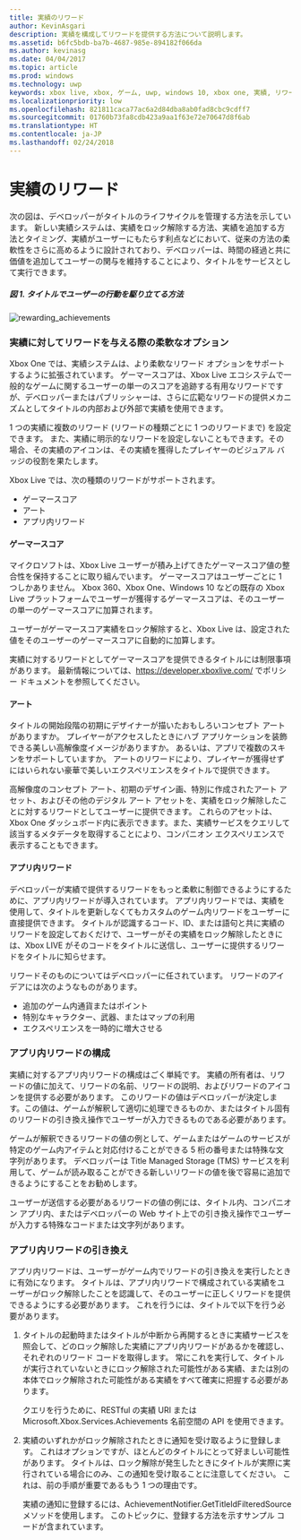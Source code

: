 ```yaml
---
title: 実績のリワード
author: KevinAsgari
description: 実績を構成してリワードを提供する方法について説明します。
ms.assetid: b6fc5bdb-ba7b-4687-985e-894182f066da
ms.author: kevinasg
ms.date: 04/04/2017
ms.topic: article
ms.prod: windows
ms.technology: uwp
keywords: xbox live, xbox, ゲーム, uwp, windows 10, xbox one, 実績, リワード
ms.localizationpriority: low
ms.openlocfilehash: 821811caca77ac6a2d84dba8ab0fad8cbc9cdff7
ms.sourcegitcommit: 01760b73fa8cdb423a9aa1f63e72e70647d8f6ab
ms.translationtype: HT
ms.contentlocale: ja-JP
ms.lasthandoff: 02/24/2018
---
```

# <a name="achievement-rewards"></a>実績のリワード

次の図は、デベロッパーがタイトルのライフサイクルを管理する方法を示しています。 新しい実績システムは、実績をロック解除する方法、実績を追加する方法とタイミング、実績がユーザーにもたらす利点などにおいて、従来の方法の柔軟性をさらに高めるように設計されており、デベロッパーは、時間の経過と共に価値を追加してユーザーの関与を維持することにより、タイトルをサービスとして実行できます。

##### <a name="figure-1---how-a-title-might-drive-user-behavior"></a>図 1.   タイトルでユーザーの行動を駆り立てる方法 #####
![rewarding_achievements](../images/omega/achievements_overview_01_drive_behavior.png)

### <a name="flexible-options-for-rewarding-achievement"></a>実績に対してリワードを与える際の柔軟なオプション ###
Xbox One では、実績システムは、より柔軟なリワード オプションをサポートするように拡張されています。 ゲーマースコアは、Xbox Live エコシステムで一般的なゲームに関するユーザーの単一のスコアを追跡する有用なリワードですが、デベロッパーまたはパブリッシャーは、さらに広範なリワードの提供メカニズムとしてタイトルの内部および外部で実績を使用できます。

1 つの実績に複数のリワード (リワードの種類ごとに 1 つのリワードまで) を設定できます。 また、実績に明示的なリワードを設定しないこともできます。その場合、その実績のアイコンは、その実績を獲得したプレイヤーのビジュアル バッジの役割を果たします。

Xbox Live では、次の種類のリワードがサポートされます。

* ゲーマースコア
* アート
* アプリ内リワード

#### <a name="gamerscore"></a>ゲーマースコア ####
マイクロソフトは、Xbox Live ユーザーが積み上げてきたゲーマースコア値の整合性を保持することに取り組んでいます。 ゲーマースコアはユーザーごとに 1 つしかありません。 Xbox 360、Xbox One、Windows 10 などの既存の Xbox Live プラットフォームでユーザーが獲得するゲーマースコアは、そのユーザーの単一のゲーマースコアに加算されます。

ユーザーがゲーマースコア実績をロック解除すると、Xbox Live は、設定された値をそのユーザーのゲーマースコアに自動的に加算します。

実績に対するリワードとしてゲーマースコアを提供できるタイトルには制限事項があります。 最新情報については、https://developer.xboxlive.com/ でポリシー ドキュメントを参照してください。

#### <a name="art"></a>アート ####
タイトルの開始段階の初期にデザイナーが描いたおもしろいコンセプト アートがありますか。 プレイヤーがアクセスしたときにハブ アプリケーションを装飾できる美しい高解像度イメージがありますか。 あるいは、アプリで複数のスキンをサポートしていますか。 アートのリワードにより、プレイヤーが獲得せずにはいられない豪華で美しいエクスペリエンスをタイトルで提供できます。

高解像度のコンセプト アート、初期のデザイン画、特別に作成されたアート アセット、およびその他のデジタル アート アセットを、実績をロック解除したことに対するリワードとしてユーザーに提供できます。 これらのアセットは、Xbox One ダッシュボード内に表示できます。また、実績サービスをクエリして該当するメタデータを取得することにより、コンパニオン エクスペリエンスで表示することもできます。

#### <a name="in-app-rewards"></a>アプリ内リワード ####
デベロッパーが実績で提供するリワードをもっと柔軟に制御できるようにするために、アプリ内リワードが導入されています。 アプリ内リワードでは、実績を使用して、タイトルを更新しなくてもカスタムのゲーム内リワードをユーザーに直接提供できます。 タイトルが認識するコード、ID、または語句と共に実績のリワードを設定しておくだけで、ユーザーがその実績をロック解除したときには、Xbox LIVE がそのコードをタイトルに送信し、ユーザーに提供するリワードをタイトルに知らせます。

リワードそのものについてはデベロッパーに任されています。 リワードのアイデアには次のようなものがあります。

* 追加のゲーム内通貨またはポイント
* 特別なキャラクター、武器、またはマップの利用
* エクスペリエンスを一時的に増大させる

### <a name="configuring-in-app-rewards"></a>アプリ内リワードの構成 ###
実績に対するアプリ内リワードの構成はごく単純です。 実績の所有者は、リワードの値に加えて、リワードの名前、リワードの説明、およびリワードのアイコンを提供する必要があります。 このリワードの値はデベロッパーが決定します。この値は、ゲームが解釈して適切に処理できるものか、またはタイトル固有のリワードの引き換え操作でユーザーが入力できるものである必要があります。

ゲームが解釈できるリワードの値の例として、ゲームまたはゲームのサービスが特定のゲーム内アイテムと対応付けることができる 5 桁の番号または特殊な文字列があります。 デベロッパーは Title Managed Storage (TMS) サービスを利用して、ゲームが読み取ることができる新しいリワードの値を後で容易に追加できるようにすることをお勧めします。

ユーザーが送信する必要があるリワードの値の例には、タイトル内、コンパニオン アプリ内、またはデベロッパーの Web サイト上での引き換え操作でユーザーが入力する特殊なコードまたは文字列があります。

### <a name="redeeming-in-app-rewards"></a>アプリ内リワードの引き換え ###
アプリ内リワードは、ユーザーがゲーム内でリワードの引き換えを実行したときに有効になります。 タイトルは、アプリ内リワードで構成されている実績をユーザーがロック解除したことを認識して、そのユーザーに正しくリワードを提供できるようにする必要があります。 これを行うには、タイトルで以下を行う必要があります。

1. タイトルの起動時またはタイトルが中断から再開するときに実績サービスを照会して、どのロック解除した実績にアプリ内リワードがあるかを確認し、それぞれのリワード コードを取得します。 常にこれを実行して、タイトルが実行されていないときにロック解除された可能性がある実績、または別の本体でロック解除された可能性がある実績をすべて確実に把握する必要があります。  

    クエリを行うために、RESTful の実績 URI または Microsoft.Xbox.Services.Achievements 名前空間の API を使用できます。

2. 実績のいずれかがロック解除されたときに通知を受け取るように登録します。 これはオプションですが、ほとんどのタイトルにとって好ましい可能性があります。 タイトルは、ロック解除が発生したときにタイトルが実際に実行されている場合にのみ、この通知を受け取ることに注意してください。 これは、前の手順が重要であるもう 1 つの理由です。

   実績の通知に登録するには、AchievementNotifier.GetTitleIdFilteredSource メソッドを使用します。 このトピックに、登録する方法を示すサンプル コードが含まれています。
